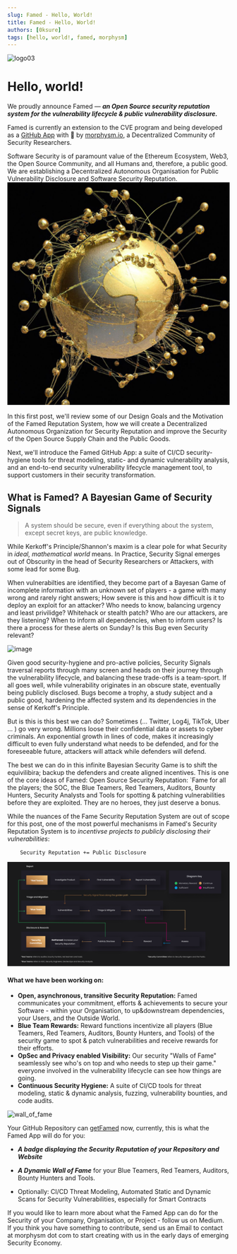 ```yaml
---
slug: Famed - Hello, World! 
title: Famed - Hello, World! 
authors: [0ksure]
tags: [hello, world!, famed, morphysm]
---
```

![logo03](https://user-images.githubusercontent.com/110388591/189366931-a9be8ba5-48c8-4445-8078-e040eecd1764.svg)


# Hello, world! 

We proudly announce Famed — ***an Open Source security reputation system for the vulnerability lifecycle & public vulnerability disclosure.***

Famed is currently an extension to the CVE program and being developed as a [GitHub App](https://github.com/marketplace/getfamed) with 💜 by [morphysm.io](https://www.morphysm.io/), a Decentralized Community of Security Researchers. 

Software Security is of paramount value of the Ethereum Ecosystem, Web3, the Open Source Community, and all Humans and, therefore, a public good. We are establishing a Decentralized Autonomous Organisation for Public Vulnerability Disclosure and Software Security Reputation. 
![image](./globe.png)

In this first post, we'll review some of our Design Goals and the Motivation of the Famed Reputation System, how we will create a Decentralized Autonomous Organization for Security Reputation and improve the Security of the Open Source Supply Chain and the Public Goods. 

Next, we'll introduce the Famed GitHub App: a suite of CI/CD security-hygiene tools for threat modeling, static- and dynamic vulnerability analysis, and an end-to-end security vulnerability lifecycle management tool, to support customers in their security transformation.

## What is Famed? A Bayesian Game of Security Signals 

> A system should be secure, even if everything about the system, except secret keys, are public knowledge. 

While Kerkoff's Principle/Shannon's maxim is a clear pole for what Security in *ideal, mathematical world* means. In Practice, Security Signal emerges out of Obscurity in the head of Security Researchers or Attackers, with some lead for some Bug. 

When vulnerabilties are identified, they become part of a Bayesan Game of incomplete information with an unknown set of players - a game with many wrong and rarely right answers; 
How severe is this and how difficult is it to deploy an exploit for an attacker? Who needs to know, balancing urgency and least privilidge? Whitehack or stealth patch? Who are our attackers, are they listening? When to inform all dependencies, when to inform users? Is there a process for these alerts on Sunday? Is this Bug even Security relevant?

![image](https://user-images.githubusercontent.com/61067943/190792357-fa9c92e5-c8c6-4ede-a7a2-5493f3ddbd61.png)


Given good security-hygiene and pro-active policies, Security Signals traversal reports through many screen and heads on their journey through the  vulnerability lifecycle, and balancing these trade-offs is a team-sport. If all goes well, while vulnerability originates in an obscure state, eventually being publicly disclosed. Bugs become a trophy, a study subject and a public good, hardening the affected system and its dependencies in the sense of Kerkoff's Principle.

But is this is this best we can do? Sometimes (... Twitter, Log4j, TikTok, Uber ... ) go very wrong. Millions loose their confidential data or assets to cyber criminals. An exponential growth in lines of code, makes it increasingly difficult to even fully understand what needs to be defended, and for the foreseeable future, attackers will attack while defenders will defend. 

The best we can do in this infinite Bayesian Security Game is to shift the equivilibira; backup the defenders and create aligned incentives. This is one of the core ideas of Famed: Open Source Security Reputation: `Fame for all the players; the SOC, the Blue Teamers, Red Teamers, Auditors, Bounty Hunters, Security Analysts and Tools for spotting & patching vulnerabilities before they are exploited. They are no heroes, they just deserve a bonus. 

While the nuances of the Fame Security Reputation System are out of scope for this post, one of the most powerful mechanisms in Famed's Security Reputation System is to *incentivse projects to publicly disclosing their vulnerabilities*:

        Security Reputation += Public Disclosure


![image](./flow.png)


#### What we have been working on:

- **Open, asynchronous, transitive Security Reputation:**  Famed communicates your commitment, efforts & achievements to secure your Software - within your Organisation, to up&downstream dependencies, your Users, and the Outside World. 
- **Blue Team Rewards:** Reward functions incentivize all players (Blue Teamers, Red Teamers, Auditors, Bounty Hunters, and Tools) of the security game to spot & patch vulnerabilities and receive rewards for their efforts.
- **OpSec and Privacy enabled Visibility:** Our security "Walls of Fame" seamlessly see who's on top and who needs to step up their game." everyone involved in the vulnerability lifecycle can see how things are going.
- **Continuous Security Hygiene:** A suite of CI/CD tools for threat modeling, static & dynamic analysis, fuzzing, vulnerability bounties, and code audits. 

![wall_of_fame](https://user-images.githubusercontent.com/61067943/190688424-62888b62-c5d5-4b04-9109-1b5b1f2a2023.png)


Your GitHub Repository can [getFamed](https://github.com/marketplace/getfamed) now, currently, this is what the Famed App will do for you: 

- ***A badge displaying the Security Reputation of your Repository and Website***

- ***A Dynamic Wall of Fame*** for your Blue Teamers, Red Teamers, Auditors, Bounty Hunters and Tools.

- Optionally: CI/CD Threat Modeling, Automated Static and Dynamic Scans for Security Vulnerabilities, especially for Smart Contracts  


If you would like to learn more about what the Famed App can do for the Security of your Company, Organisation, or Project - follow us on Medium. If you think you have something to contribute, send us an Email to contact at morphysm dot com to start creating with us in the early days of emerging Security Economy.
